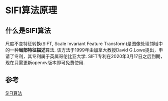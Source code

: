 # SIFI算法原理

## 什么是SIFI算法

尺度不变特征转换(SIFT, Scale Invariant Feature Transform)是图像处理领域中的一种**局部特征描述**算法. 该方法于1999年由加拿大教授David G.Lowe提出，申请了专利，其专利属于英属哥伦比亚大学. SIFT专利在2020年3月17日之后到期，现在只需更新opencv版本即可免费使用.

## 参考

[SIFI算法](https://zhuanlan.zhihu.com/p/343522892)

